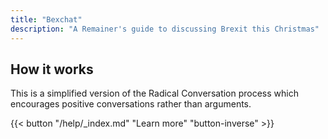 ```yaml
---
title: "Bexchat"
description: "A Remainer's guide to discussing Brexit this Christmas"
---
```


## How it works

This is a simplified version of the Radical Conversation process which encourages positive conversations rather than arguments.

{{< button "/help/_index.md" "Learn more" "button-inverse" >}}
